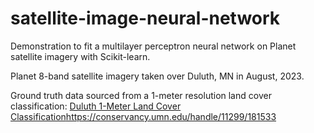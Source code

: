 # satellite-image-neural-network

Demonstration to fit a multilayer perceptron neural network on Planet satellite imagery with Scikit-learn.

Planet 8-band satellite imagery taken over Duluth, MN in August, 2023.

Ground truth data sourced from a 1-meter resolution land cover classification: [Duluth 1-Meter Land Cover Classification](https://conservancy.umn.edu/handle/11299/181533)https://conservancy.umn.edu/handle/11299/181533

